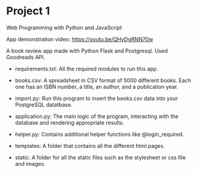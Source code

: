 # Project 1

Web Programming with Python and JavaScript

App demonstration video: https://youtu.be/QHyDgRNN70w


A book review app made with Python Flask and Postgresql. Used Goodreads API.

* requirements.txt: All the required modules to run this app.

* books.csv: A spreadsheet in CSV format of 5000 different books. Each one has an ISBN number, a title, an author, and a publication year.

* import.py: Run this program to insert the books.csv data into your PostgreSQL datatbase.

* application.py: The main logic of the program, interacting with the database and rendering appropriate results.

* helper.py: Contains additional helper functions like @login_required. 

* templates: A folder that contains all the different html pages. 

* static: A folder for all the static files such as the stylesheet or css file and images.




